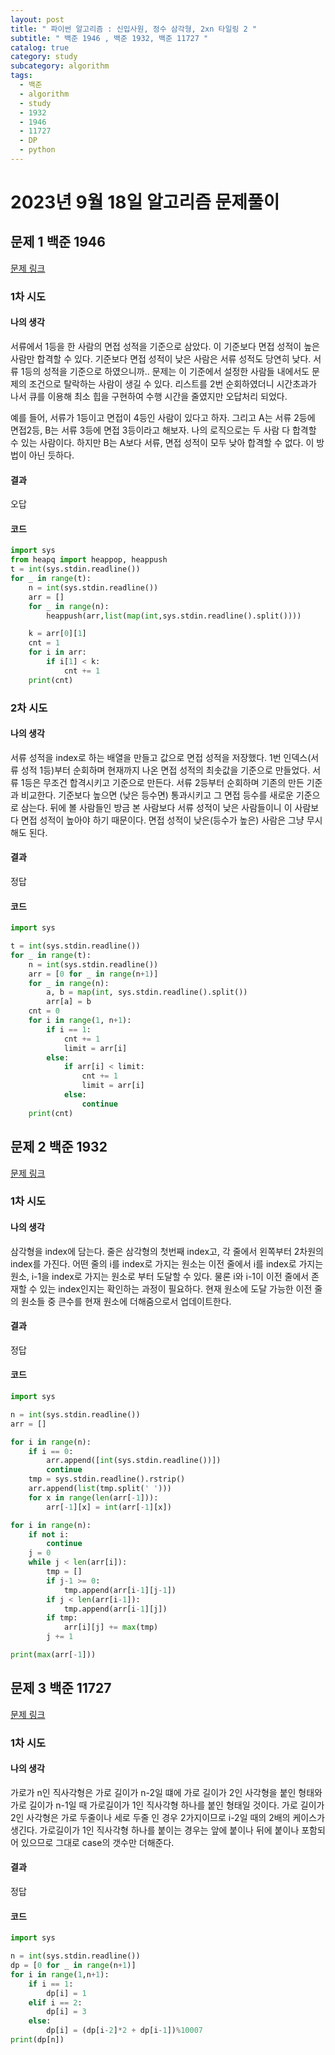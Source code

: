 ```yaml
---
layout: post
title: " 파이썬 알고리즘 : 신입사원, 정수 삼각형, 2xn 타일링 2 "
subtitle: " 백준 1946 , 백준 1932, 백준 11727 "
catalog: true
category: study
subcategory: algorithm
tags:
  - 백준
  - algorithm
  - study
  - 1932
  - 1946
  - 11727
  - DP
  - python
---
```


# 2023년 9월 18일 알고리즘 문제풀이

## 문제 1 백준 1946

[문제 링크](https://www.acmicpc.net/problem/1946)

### 1차 시도

#### 나의 생각

서류에서 1등을 한 사람의 면접 성적을 기준으로 삼았다. 이 기준보다 면접 성적이 높은 사람만 합격할 수 있다. 기준보다 면접 성적이 낮은 사람은 서류 성적도 당연히 낮다. 서류 1등의 성적을 기준으로 하였으니까.. 문제는 이 기준에서 설정한 사람들 내에서도 문제의 조건으로 탈락하는 사람이 생길 수 있다. 리스트를 2번 순회하였더니 시간초과가 나서 큐를 이용해 최소 힙을 구현하여 수행 시간을 줄였지만 오답처리 되었다.

예를 들어, 서류가 1등이고 면접이 4등인 사람이 있다고 하자. 그리고 A는 서류 2등에 면접2등, B는 서류 3등에 면접 3등이라고 해보자. 나의 로직으로는 두 사람 다 합격할 수 있는 사람이다. 하지만 B는 A보다 서류, 면접 성적이 모두 낮아 합격할 수 없다. 이 방법이 아닌 듯하다.

#### 결과

오답

#### 코드

```python
import sys
from heapq import heappop, heappush
t = int(sys.stdin.readline())
for _ in range(t):
    n = int(sys.stdin.readline())
    arr = []
    for _ in range(n):
        heappush(arr,list(map(int,sys.stdin.readline().split())))

    k = arr[0][1]
    cnt = 1
    for i in arr:
        if i[1] < k:
            cnt += 1
    print(cnt)
```

### 2차 시도

#### 나의 생각

서류 성적을 index로 하는 배열을 만들고 값으로 면접 성적을 저장했다. 1번 인덱스(서류 성적 1등)부터 순회하며 현재까지 나온 면접 성적의 최솟값을 기준으로 만들었다. 서류 1등은 무조건 합격시키고 기준으로 만든다. 서류 2등부터 순회하며 기존의 만든 기준과 비교한다. 기준보다 높으면 (낮은 등수면) 통과시키고 그 면접 등수를 새로운 기준으로 삼는다. 뒤에 볼 사람들인 방금 본 사람보다 서류 성적이 낮은 사람들이니 이 사람보다 면접 성적이 높아야 하기 때문이다. 면접 성적이 낮은(등수가 높은) 사람은 그냥 무시해도 된다.

#### 결과

정답

#### 코드

```python
import sys

t = int(sys.stdin.readline())
for _ in range(t):
    n = int(sys.stdin.readline())
    arr = [0 for _ in range(n+1)]
    for _ in range(n):
        a, b = map(int, sys.stdin.readline().split())
        arr[a] = b
    cnt = 0
    for i in range(1, n+1):
        if i == 1:
            cnt += 1
            limit = arr[i]
        else:
            if arr[i] < limit:
                cnt += 1
                limit = arr[i]
            else:
                continue
    print(cnt)

```

## 문제 2 백준 1932

[문제 링크](https://www.acmicpc.net/problem/1932)

### 1차 시도

#### 나의 생각

삼각형을 index에 담는다. 줄은 삼각형의 첫번째 index고, 각 줄에서 왼쪽부터 2차원의 index를 가진다. 어떤 줄의 i를 index로 가지는 원소는 이전 줄에서 i를 index로 가지는 원소, i-1을 index로 가지는 원소로 부터 도달할 수 있다. 물론 i와 i-1이 이전 줄에서 존재할 수 있는 index인지는 확인하는 과정이 필요하다. 현재 원소에 도달 가능한 이전 줄의 원소들 중 큰수를 현재 원소에 더해줌으로서 업데이트한다.

#### 결과

정답

#### 코드

```python
import sys

n = int(sys.stdin.readline())
arr = []

for i in range(n):
    if i == 0:
        arr.append([int(sys.stdin.readline())])
        continue
    tmp = sys.stdin.readline().rstrip()
    arr.append(list(tmp.split(' ')))
    for x in range(len(arr[-1])):
        arr[-1][x] = int(arr[-1][x])

for i in range(n):
    if not i:
        continue
    j = 0
    while j < len(arr[i]):
        tmp = []
        if j-1 >= 0:
            tmp.append(arr[i-1][j-1])
        if j < len(arr[i-1]):
            tmp.append(arr[i-1][j])
        if tmp:
            arr[i][j] += max(tmp)
        j += 1

print(max(arr[-1]))

```

## 문제 3 백준 11727

[문제 링크](https://www.acmicpc.net/problem/11727)

### 1차 시도

#### 나의 생각

가로가 n인 직사각형은 가로 길이가 n-2일 떄에 가로 길이가 2인 사각형을 붙인 형태와 가로 길이가 n-1일 때 가로길이가 1인 직사각형 하나를 붙인 형태일 것이다. 가로 길이가 2인 사각형은 가로 두줄이나 세로 두줄 인 경우 2가지이므로 i-2일 때의 2배의 케이스가 생긴다. 가로길이가 1인 직사각형 하나를 붙이는 경우는 앞에 붙이나 뒤에 붙이나 포함되어 있으므로 그대로 case의 갯수만 더해준다.

#### 결과

정답

#### 코드

```python
import sys

n = int(sys.stdin.readline())
dp = [0 for _ in range(n+1)]
for i in range(1,n+1):
    if i == 1:
        dp[i] = 1
    elif i == 2:
        dp[i] = 3
    else:
        dp[i] = (dp[i-2]*2 + dp[i-1])%10007
print(dp[n])

```
